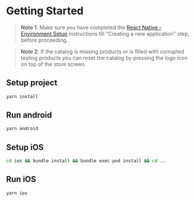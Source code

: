 # Getting Started

>**Note 1**: Make sure you have completed the [React Native - Environment Setup](https://reactnative.dev/docs/environment-setup) instructions till "Creating a new application" step, before proceeding.

>**Note 2**: If the catalog is missing products or is filled with corrupted testing products you can reset the catalog by pressing the logo icon on top of the store screen.

## Setup project

```bash
yarn install
```

## Run android

```bash
yarn android
```

## Setup iOS

```bash
cd ios && bundle install && bundle exec pod install && cd ..
```

## Run iOS

```bash
yarn ios
```

